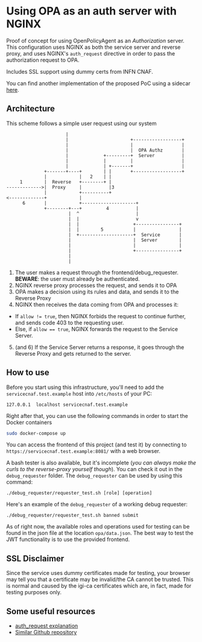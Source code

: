 # Using OPA as an auth server with NGINX
Proof of concept for using OpenPolicyAgent as an _Authorization_ server.
This configuration uses NGINX as both the service server and reverse proxy, and uses NGINX's `auth_request` directive in order to pass the authorization request to OPA.

Includes SSL support using dummy certs from INFN CNAF.

You can find another implementation of the proposed PoC using a sidecar [here](https://github.com/AngeloGalav/NGINX-OPA-Authz/tree/sidecar_version).

## Architecture
This scheme follows a simple user request using our system

```
                      |
                      |                       +------------------+
                      |                       |                  |
                      |                       |  OPA Authz       |
                      |             +---------+  Server          |
                      |             |         |                  |
                      |             | +-------+                  |
              +-------+----+        | |       +------------------+
              |            |   2    | |
     1        |  Reverse   +--------+ |
------------->|  Proxy     |          |3
              |            +----------+
<-------------+            |
      6       |            +--------------------+
              +--------+---+         4          |
                       |  ^                     |
                       |  |                     v
                       |  |                    +----------------+
                       |  |        5           |                |
                       |  +--------------------+  Service       |
                       |                       |  Server        |
                       |                       |                |
                       |                       +----------------+
                       |
                       |
```

1. The user makes a request through the frontend/debug_requester. **BEWARE**: the user must already be authenticated.  
2. NGINX reverse proxy processes the request, and sends it to OPA
3. OPA makes a decision using its rules and data, and sends it to the Reverse Proxy
4. NGINX then receives the data coming from OPA and processes it:
* If `allow != true`, then NGINX forbids the request to continue further, and sends code 403 to the requesting user.
* Else, if `allow == true`, NGINX forwards the request to the Service Server. 
5. (and 6) If the Service Server returns a response, it goes through the Reverse Proxy and gets returned to the server. 

## How to use

Before you start using this infrastructure, you'll need to add the `servicecnaf.test.example` host into `/etc/hosts` of your PC: 
```
127.0.0.1  localhost servicecnaf.test.example
``` 

Right after that, you can use the following commands in order to start the Docker containers
```bash
sudo docker-compose up
```
You can access the frontend of this project (and test it) by connecting to `https://servicecnaf.test.example:8081/` with a web browser.

A bash tester is also available, but it's incomplete (_you can always make the curls to the reverse-proxy yourself though_). You can check it out in the `debug_requester` folder.
The `debug_requester` can be used by using this command: 
```
./debug_requester/requester_test.sh [role] [operation]
```

Here's an example of the `debug_requester` of a working debug requester: 
```
./debug_requester/requester_test.sh banned submit
```

As of right now, the available roles and operations used for testing can be found in the json file at the location `opa/data.json`.
The best way to test the JWT functionality is to use the provided frontend. 

## SSL Disclaimer
Since the service uses dummy certificates made for testing, your browser may tell you that a certificate may be invalid/the CA cannot be trusted. 
This is normal and caused by the igi-ca certificates which are, in fact, made for testing purposes only. 

## Some useful resources
- [auth_request explanation](https://redbyte.eu/en/blog/using-the-nginx-auth-request-module/)
- [Similar Github repository](https://github.com/summerwind/opa-nginx-rbac)
